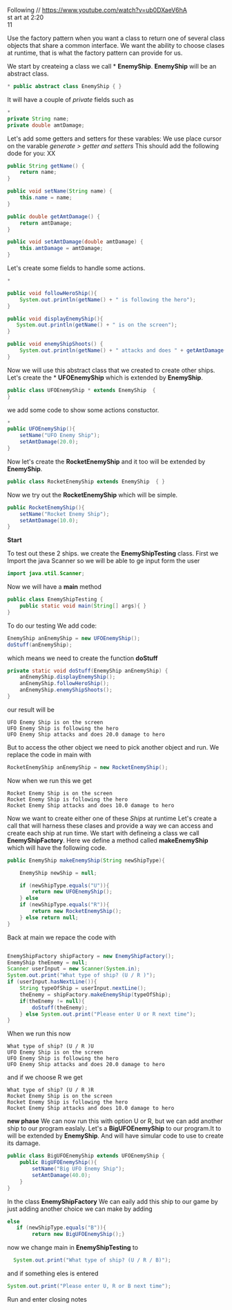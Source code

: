 Following //  https://www.youtube.com/watch?v=ub0DXaeV6hA <br/>
st
art at 2:20 <br/>
11


Use the factory pattern when you want a class to return one of several class objects that share a common interface.
We want the ability to choose clases at runtime, that is what the factory pattern can provide for us.


We start by createing a class we call * **EnemyShip**. **EnemyShip** will be an abstract class.
```java
* public abstract class EnemyShip { }
```
It will have a couple of *private* fields such as
```java
*
private String name;
private double amtDamage;

```
Let's add some getters and setters for these varables:
We use place cursor on the varable *generate > getter and setters*
This should add the following dode for you:
XX
```java
public String getName() {
    return name;
}

public void setName(String name) {
    this.name = name;
}

public double getAmtDamage() {
    return amtDamage;
}

public void setAmtDamage(double amtDamage) {
    this.amtDamage = amtDamage;
}
```

Let's create some fields to handle some actions.
```java
*

public void followHeroShip(){
    System.out.println(getName() + " is following the hero");
}

public void displayEnemyShip(){
   System.out.println(getName() + " is on the screen");
}

public void enemyShipShoots() {
    System.out.println(getName() + " attacks and does " + getAmtDamage() + " damage to hero");
}
```
Now we will use this abstract class that we created to create other ships.
Let's create the * **UFOEnemyShip** which is extended by **EnemyShip**.
```java
public class UFOEnemyShip * extends EnemyShip  {
}
```
we add some code to show some actions constuctor.
```java
*
public UFOEnemyShip(){
    setName("UFO Enemy Ship");
    setAmtDamage(20.0);
}
```

Now let's create the **RocketEnemyShip**  and  it too will be extended by **EnemyShip**.
```java
public class RocketEnemyShip extends EnemyShip  { }
```
Now we try out the **RocketEnemyShip** which will be simple.
```java
public RocketEnemyShip(){
    setName("Rocket Enemy Ship");
    setAmtDamage(10.0);
}
```

**Start**

To test out these 2 ships.
we create the **EnemyShipTesting** class. First we Import the java Scanner
so we will be able to ge input form the user

```java
import java.util.Scanner;
```
Now we  will have a **main** method
```java
public class EnemyShipTesting {
    public static void main(String[] args){ }
}
```
To do our testing
We add code:
```java
EnemyShip anEnemyShip = new UFOEnemyShip();
doStuff(anEnemyShip);
```
which means we need to create the function **doStuff**

```java
private static void doStuff(EnemyShip anEnemyShip) {
    anEnemyShip.displayEnemyShip();
    anEnemyShip.followHeroShip();
    anEnemyShip.enemyShipShoots();
}
```
our result will be
```run
UFO Enemy Ship is on the screen
UFO Enemy Ship is following the hero
UFO Enemy Ship attacks and does 20.0 damage to hero
```
But to access the other object we need to pick another object and run.
We replace the code in main with
```java
RocketEnemyShip anEnemyShip = new RocketEnemyShip();
```
Now when we run this we get
```run
Rocket Enemy Ship is on the screen
Rocket Enemy Ship is following the hero
Rocket Enemy Ship attacks and does 10.0 damage to hero
```
Now we want to create either one of these *Ships* at runtime
Let's create a call that will harness these clases and provide a way we can access and create each ship at run time.
We start with defineing a class we call **EnemyShipFactory**.
Here we define a method called **makeEnemyShip** which will have the following code.
```java
public EnemyShip makeEnemyShip(String newShipType){

    EnemyShip newShip = null;

    if (newShipType.equals("U")){
        return new UFOEnemyShip();
    } else
    if (newShipType.equals("R")){
        return new RocketEnemyShip();
    } else return null;
}
```
Back at main we repace the code with
```java

EnemyShipFactory shipFactory = new EnemyShipFactory();
EnemyShip theEnemy = null;
Scanner userInput = new Scanner(System.in);
System.out.print("What type of ship? (U / R )");
if (userInput.hasNextLine()){
    String typeOfShip = userInput.nextLine();
    theEnemy = shipFactory.makeEnemyShip(typeOfShip);
    if(theEnemy != null){
        doStuff(theEnemy);
    } else System.out.print("Please enter U or R next time");
}
```
When we run this now
```run
What type of ship? (U / R )U
UFO Enemy Ship is on the screen
UFO Enemy Ship is following the hero
UFO Enemy Ship attacks and does 20.0 damage to hero
```
and if we choose R we get
```run
What type of ship? (U / R )R
Rocket Enemy Ship is on the screen
Rocket Enemy Ship is following the hero
Rocket Enemy Ship attacks and does 10.0 damage to hero
```

**new phase**
We can now run this with option U or R, but we can add another ship to our program easlaly.
Let's a **BigUFOEnemyShip** to our program.It to will be extended by **EnemyShip**. 
And will have simular code to use to create its damage.
```java
public class BigUFOEnemyShip extends UFOEnemyShip {
    public BigUFOEnemyShip(){
        setName("Big UFO Enemy Ship");
        setAmtDamage(40.0);
    }
}
```
In the class **EnemyShipFactory** We can eaily add this ship to our game by just adding another choice we can make by adding
```java
else
   if (newShipType.equals("B")){
        return new BigUFOEnemyShip();}
```
now we change main in **EnemyShipTesting** to
```java
  System.out.print("What type of ship? (U / R / B)");
```

and if something eles is entered
```java
System.out.print("Please enter U, R or B next time");
```

Run and enter closing notes




